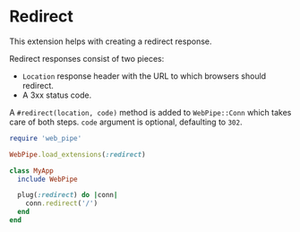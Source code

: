 # Redirect

This extension helps with creating a redirect response.

Redirect responses consist of two pieces:

- `Location` response header with the URL to which browsers should redirect.
- A 3xx status code.

A `#redirect(location, code)` method is added to `WebPipe::Conn` which takes
care of both steps. `code` argument is optional, defaulting to `302`.

```ruby
require 'web_pipe'

WebPipe.load_extensions(:redirect)

class MyApp
  include WebPipe

  plug(:redirect) do |conn|
    conn.redirect('/')
  end
end
```
